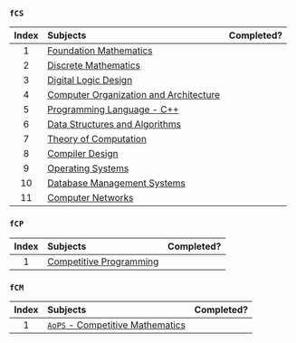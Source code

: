 ### `fCS`
| Index | Subjects | Completed? |
| :---: | :--- | :---: |
| 1 | [Foundation Mathematics](https://www.vitalsource.com/products/foundation-maths-anthony-croft-robert-davison-v9781292289731) |  |
| 2 | [Discrete Mathematics](https://www.vitalsource.com/products/mathematics-a-discrete-introduction-edward-a-scheinerman-v9781285402062) |  |
| 3 | [Digital Logic Design](https://www.vitalsource.com/products/digital-logic-design-holdsworth-brian-woods-v9780750645829) |  |
| 4 | [Computer Organization and Architecture](https://www.vitalsource.com/products/computer-organization-ghosh-v9789353164294) |  |
| 5 | [Programming Language - C++](https://www.vitalsource.com/products/introduction-to-c-george-s-tselikis-v9781000635744) |  |
| 6 | [Data Structures and Algorithms](https://india.oup.com/product/design-and-analysis-of-algorithms-9780198093695) |  |
| 7 | [Theory of Computation](https://www.vitalsource.com/products/introduction-to-the-theory-of-computation-michael-sipser-v9781285401065) |  |
| 8 | [Compiler Design](https://www.vitalsource.com/products/principles-of-compiler-design-v-raghavan-v9781259081408) |  |
| 9 | [Operating Systems](https://india.oup.com/product/principles-of-operating-systems-9780198082873) |  |
| 10 | [Database Management Systems](https://www.vitalsource.com/products/modern-database-management-jeff-hoffer-v9780134792279) |  |
| 11 | [Computer Networks](https://www.vitalsource.com/products/computer-networks-and-internets-douglas-e-comer-v9780133589139) |  |

### `fCP`
| Index | Subjects | Completed? |
| :---: | :--- | :---: |
| 1 | [Competitive Programming](https://cpbook.net/) |  |

### `fCM`
| Index | Subjects | Completed? |
| :---: | :--- | :---: |
| 1 | [`AoPS` - Competitive Mathematics](https://artofproblemsolving.com/) |  |

